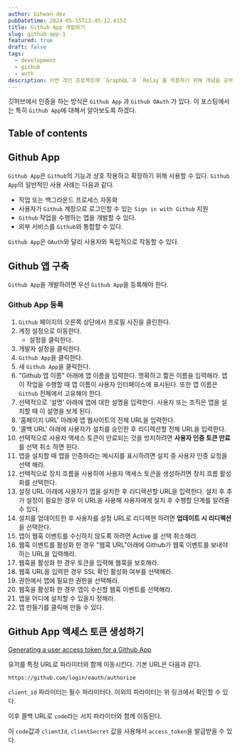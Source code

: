 ```yaml
---
author: Gihwan-dev
pubDatetime: 2024-05-15T13:45:12.615Z
title: Github App 개발하기
slug: github-app-1
featured: true
draft: false
tags:
  - development
  - github
  - auth
description: 이번 개인 프로젝트에 `GraphQL`과 `Relay`를 적용하기 위해 개념을 공부했던 내용을 정리했습니다.
---
```


깃허브에서 인증을 하는 방식은 `Github App` 과 `Github OAuth` 가 있다. 이 포스팅에서는 특히 `Github App`에 대해서 알아보도록 하겠다.

## Table of contents

## Github App

`Github App`은 `Github`의 기능과 상호 작용하고 확장하기 위해 사용할 수 있다. `Github App`의 일반적인 사용 사례는 다음과 같다.

- 작업 또는 백그라운드 프로세스 자동화
- 사용자가 `Github` 계정으로 로그인할 수 있는 `Sign in with Github` 지원
- `Github` 작업을 수행하는 앱을 개발할 수 있다.
- 외부 서비스를 `Github`와 통합할 수 있다.

`Github App`은 `OAuth`와 달리 사용자와 독립적으로 작동할 수 있다.

## Github 앱 구축

`Github App`을 개발하려면 우선 `Github App`을 등록해야 한다.

### Github App 등록

1. `Github` 페이지의 오른쪽 상단에서 프로필 사진을 클린한다.
2. 계정 설정으로 이동한다.
   - 설정을 클릭한다.
3. 개발자 설정을 클릭한다.
4. `Github App`을 클릭한다.
5. 새 `Github App`을 클릭한다.
6. "Github 앱 이름" 아래에 앱 이름을 입력한다. 명확하고 짧은 이름을 입력해라. 앱이 작업을 수행할 때 앱 이름이 사용자 인터페이스에 표시된다. 또한 앱 이름은 `Github` 전체에서 고유해야 한다.
7. 선택적으로 '설명' 아래에 앱에 대한 설명을 입력한다. 사용자 또는 조직은 앱을 설치할 때 이 설명을 보게 된다.
8. '홈페이지 URL' 아래에 앱 웹사이트의 전체 URL을 입력한다.
9. '콜백 URL' 아래에 사용자가 설치를 승인한 후 리디렉션할 전체 URL을 입력한다.
10. 선택적으로 사용자 액세스 토큰이 만료되는 것을 방지하려면 **사용자 인증 토큰 만료**를 선택 취소 하면 된다.
11. 앱을 설치할 때 앱을 인증하라는 메시지를 표시하려면 설치 중 사용자 인증 요청을 선택 해라.
12. 선택적으로 장치 흐름을 사용하여 사용자 액세스 토큰을 생성하려면 장치 흐름 활성화를 선택한다.
13. 설정 URL 아래에 사용자가 앱을 설치한 후 리디렉션할 URL을 입력한다. 설치 후 추가 설정이 필요한 경우 이 URL을 사용해 사용자에게 설치 후 수행할 단계를 알려줄 수 있다.
14. 설치를 업데이트한 후 사용자를 설정 URL로 리디렉현 하려면 **업데이트 시 리디렉션**을 선택한다.
15. 앱이 웹훅 이벤트를 수신하지 않도록 하려면 Active 를 선택 취소해라.
16. 웹훅 이벤트를 활성화 한 경우 "웹훅 URL"아래에 Github가 웹훅 이벤트를 보내야 하는 URL을 입력해라.
17. 웹훅을 활성화 한 경우 토큰을 입력해 웹훅을 보호해라.
18. 웹훅 URL을 입력한 경우 SSL 확인 활성화 여부를 선택해라.
19. 권한에서 앱에 필요한 권한을 선택해라.
20. 웹훅을 활성화 한 경우 앱이 수신할 웹훅 이벤트를 선택해라.
21. 앱을 어디에 설치할 수 있을지 정해라.
22. 앱 만들기를 클릭해 만들 수 있다.

## Github App 액세스 토큰 생성하기

[Generating a user access token for a Github App](https://docs.github.com/en/apps/creating-github-apps/authenticating-with-a-github-app/generating-a-user-access-token-for-a-github-app)

유저를 특정 URL로 파라미터와 함께 이동시킨다. 기본 URL은 다음과 같다.

`https://github.com/login/oauth/authorize`

`client_id` 파라미터는 필수 파라미터다. 이외의 파라미터는 위 링크에서 확인할 수 있다.

이후 콜백 URL로 `code`라는 서치 파라미터와 함께 이동된다.

이 `code`값과 `clientId`, `clientSecret` 값을 사용해서 `access_token`을 발급받을 수 있다.
